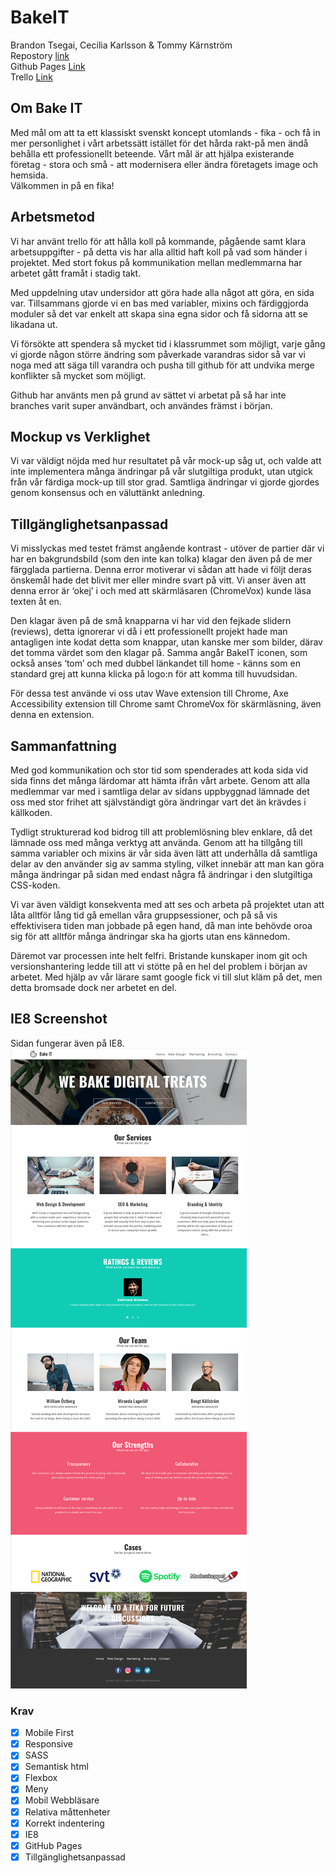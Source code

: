 # BakeIT
Brandon Tsegai, Cecilia Karlsson & Tommy Kärnström<br>
Repostory [link](https://github.com/tomkaar/BakeIT)<br>
Github Pages [Link](https://tomkaar.github.io/BakeIT/)<br>
Trello [Link](https://trello.com/b/I8tPOZPr/bakeit)


## Om Bake IT
Med mål om att ta ett klassiskt svenskt koncept utomlands - fika - och få in mer personlighet i vårt arbetssätt istället för det hårda rakt-på men ändå behålla ett professionellt beteende. Vårt mål är att hjälpa existerande företag - stora och små - att modernisera eller ändra företagets image och hemsida. <br>
Välkommen in på en fika!  

## Arbetsmetod
Vi har använt trello för att hålla koll på kommande, pågående samt klara arbetsuppgifter - på detta vis har alla alltid haft koll på vad som händer i projektet. Med stort fokus på kommunikation mellan medlemmarna har arbetet gått framåt i stadig takt.<br>

Med uppdelning utav undersidor att göra hade alla något att göra, en sida var. Tillsammans gjorde vi en bas med variabler, mixins och färdiggjorda moduler så det var enkelt att skapa sina egna sidor och få sidorna att se likadana ut. <br>

Vi försökte att spendera så mycket tid i klassrummet som möjligt, varje gång vi gjorde någon större ändring som påverkade varandras sidor så var vi noga med att säga till varandra och pusha till github för att undvika merge konflikter så mycket som möjligt. <br>

Github har använts men på grund av sättet vi arbetat på så har inte branches varit super användbart, och användes främst i början.


## Mockup vs Verklighet
Vi var väldigt nöjda med hur resultatet på vår mock-up såg ut, och valde att inte implementera många ändringar på vår slutgiltiga produkt, utan utgick från vår färdiga mock-up till stor grad. Samtliga ändringar vi gjorde gjordes genom konsensus och en väluttänkt anledning.


## Tillgänglighetsanpassad
Vi misslyckas med testet främst angående kontrast - utöver de partier där vi har en bakgrundsbild (som den inte kan tolka) klagar den även på de mer färgglada partierna. Denna error motiverar vi sådan att hade vi följt deras önskemål hade det blivit mer eller mindre svart på vitt. Vi anser även att denna error är ‘okej’ i och med att skärmläsaren (ChromeVox) kunde läsa texten åt en. <br>

Den klagar även på de små knapparna vi har vid den fejkade slidern (reviews), detta ignorerar vi då i ett professionellt projekt hade man antagligen inte kodat detta som knappar, utan kanske mer som bilder, därav det tomma värdet som den klagar på. Samma angår BakeIT iconen, som också anses ‘tom’ och med dubbel länkandet till home - känns som en standard grej att kunna klicka på logo:n för att komma till huvudsidan.<br>

För dessa test använde vi oss utav Wave extension till Chrome, Axe Accessibility extension till Chrome samt ChromeVox för skärmläsning, även denna en extension.  


## Sammanfattning
Med god kommunikation och stor tid som spenderades att koda sida vid sida finns det många lärdomar att hämta ifrån vårt arbete. Genom att alla medlemmar var med i samtliga delar av sidans uppbyggnad lämnade det oss med stor frihet att självständigt göra ändringar vart det än krävdes i källkoden.

Tydligt strukturerad kod bidrog till att problemlösning blev enklare, då det lämnade oss med många verktyg att använda. Genom att ha tillgång till samma variabler och mixins är vår sida även lätt att underhålla då samtliga delar av den använder sig av samma styling, vilket innebär att man kan göra många ändringar på sidan med endast några få ändringar i den slutgiltiga CSS-koden.

Vi var även väldigt konsekventa med att ses och arbeta på projektet utan att låta alltför lång tid gå emellan våra gruppsessioner, och på så vis effektivisera tiden man jobbade på egen hand, då man inte behövde oroa sig för att alltför många ändringar ska ha gjorts utan ens kännedom.

Däremot var processen inte helt felfri. Bristande kunskaper inom git och versionshantering ledde till att vi stötte på en hel del problem i början av arbetet. Med hjälp av vår lärare samt google fick vi till slut kläm på det, men detta bromsade dock ner arbetet en del.


## IE8 Screenshot
Sidan fungerar även på IE8.<br>
![Bake IT IE8](./other/bakeitIE8.png)


### Krav
- [x] Mobile First
- [x] Responsive
- [x] SASS
- [x] Semantisk html
- [x] Flexbox
- [x] Meny
- [x] Mobil Webbläsare
- [x] Relativa måttenheter
- [x] Korrekt indentering
- [x] IE8
- [x] GitHub Pages
- [x] Tillgänglighetsanpassad
